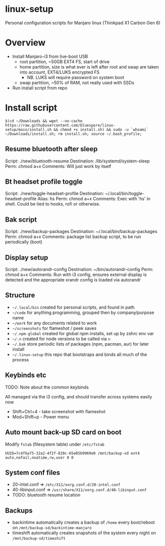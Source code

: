 # linux-setup
Personal configuration scripts for Manjaro linux (Thinkpad X1 Carbon Gen 6)

# Overview 

- Install Manjaro-i3 from live-boot USB
  - root partition, ~50GB EXT4 FS, start of drive
  - home partition, size is what ever is left after root and swap are taken into account, EXT4/LUKS encrypted FS
    - NB. LUKS will require password on system boot
  - swap partition, ~50% of RAM, not really used with SSDs
- Run install script from repo

# Install script

```shell
$(cd ~/Downloads && wget --no-cache https://raw.githubusercontent.com/bluespore/linux-setup/main/install.sh && chmod +x install.sh) && sudo -u `whoami` ~/Downloads/install.sh; rm install.sh; source ~/.bash_profile;
```

## Resume bluetooth after sleep

Script: ./new/bluetooth-resume
Destination: /lib/systemd/system-sleep
Perm: chmod a+x
Comments: Will just work by itself

## Bt headset profile toggle

Script: ./new/toggle-headset-profile 
Destination: ~/.local/bin/toggle-headset-profile
Alias: hs
Perm: chmod a+x
Comments: Exec with 'hs' in shell. Could be tied to hooks, rofi or otherwise.

## Bak script

Script: ./new/backup-packages
Destination: ~/.local/bin/backup-packages 
Perm: chmod a+x
Comments: package list backup script, to be run periodically (boot) 

## Display setup 

Script: ./new/autorandr-config 
Destination: ~/bin/autorandr-config 
Perm: chmod a+x 
Comments: Run with i3 config, ensures external display is detected and the appropriate xrandr config is loaded via autorandr 

## Structure

- `~/.local/bin` created for personal scripts, and found in path
- `~/code` for anything programming, grouped then by company/purpose name
- `~/work` for any documents related to work 
- `~/screenshots` for flameshot / peek saves
- `~/.npm-global` created for global npm installs, set up by zshrc env var
- `~/.n` created for node versions to be called via `n`
- `~/.bak` store periodic lists of packages (npm, pacman, aur) for later install
- `~/.linux-setup` this repo that bootstraps and binds all much of the process


## Keybinds etc  

TODO: Note about the common keybinds

All managed via the i3 config, and should transfer across systems easily now

- Shift+Ctrl+4 - take screenshot with flameshot
- Mod+Shift+p - Power menu

## Auto mount back-up SD card on boot

Modify `fstab` (filesystem table) under `/etc/fstab` 

```
UUID=7c4f6a75-32a2-4f2f-820c-65e85b9969e0 /mnt/backup-sd ext4    auto,nofail,noatime,rw,user 0 0
```

## System conf files 

- 20-intel.conf => `/etc/X11/xorg.conf.d/20-intel.conf`
- 40-libinput.conf => `/usr/share/X11/xorg.conf.d/40-libinput.conf`
- TODO: bluetooth resume location 

## Backups 

- backintime automatically creates a backup of `/home` every boot/reboot on `/mnt/backup-sd/backintime-manjaro`
- timeshift automatically creates snapshots of the system every night on `/mnt/backup-sd/timeshift` 
